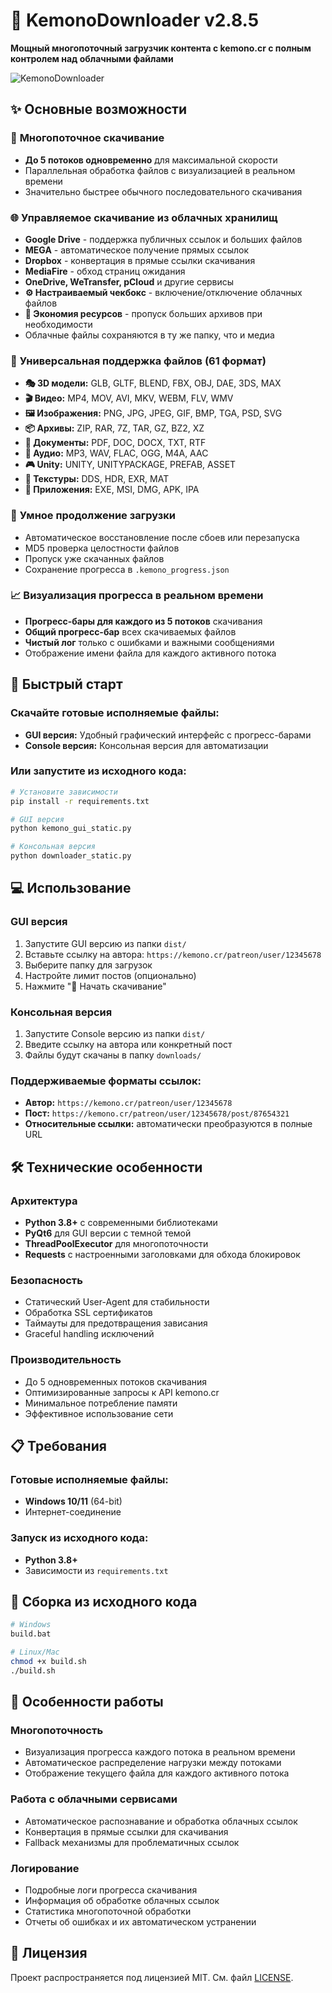 # 🦊 KemonoDownloader v2.8.5

**Мощный многопоточный загрузчик контента с kemono.cr с полным контролем над облачными файлами**

![KemonoDownloader](assets/previews/kd_pdown.png)

## ✨ Основные возможности

### 🚄 **Многопоточное скачивание**
- **До 5 потоков одновременно** для максимальной скорости
- Параллельная обработка файлов с визуализацией в реальном времени
- Значительно быстрее обычного последовательного скачивания

### 🌐 **Управляемое скачивание из облачных хранилищ**
- **Google Drive** - поддержка публичных ссылок и больших файлов
- **MEGA** - автоматическое получение прямых ссылок  
- **Dropbox** - конвертация в прямые ссылки скачивания
- **MediaFire** - обход страниц ожидания
- **OneDrive, WeTransfer, pCloud** и другие сервисы
- **⚙️ Настраиваемый чекбокс** - включение/отключение облачных файлов
- **💾 Экономия ресурсов** - пропуск больших архивов при необходимости
- Облачные файлы сохраняются в ту же папку, что и медиа

### 📁 **Универсальная поддержка файлов** (61 формат)
- **🎭 3D модели:** GLB, GLTF, BLEND, FBX, OBJ, DAE, 3DS, MAX
- **🎬 Видео:** MP4, MOV, AVI, MKV, WEBM, FLV, WMV
- **🖼️ Изображения:** PNG, JPG, JPEG, GIF, BMP, TGA, PSD, SVG
- **📦 Архивы:** ZIP, RAR, 7Z, TAR, GZ, BZ2, XZ
- **📄 Документы:** PDF, DOC, DOCX, TXT, RTF
- **🎵 Аудио:** MP3, WAV, FLAC, OGG, M4A, AAC
- **🎮 Unity:** UNITY, UNITYPACKAGE, PREFAB, ASSET
- **🎨 Текстуры:** DDS, HDR, EXR, MAT
- **📱 Приложения:** EXE, MSI, DMG, APK, IPA

### 🔄 **Умное продолжение загрузки**
- Автоматическое восстановление после сбоев или перезапуска
- MD5 проверка целостности файлов
- Пропуск уже скачанных файлов
- Сохранение прогресса в `.kemono_progress.json`

### 📈 **Визуализация прогресса в реальном времени**
- **Прогресс-бары для каждого из 5 потоков** скачивания
- **Общий прогресс-бар** всех скачиваемых файлов
- **Чистый лог** только с ошибками и важными сообщениями
- Отображение имени файла для каждого активного потока

## 🚀 Быстрый старт

### Скачайте готовые исполняемые файлы:
- **GUI версия:** Удобный графический интерфейс с прогресс-барами
- **Console версия:** Консольная версия для автоматизации

### Или запустите из исходного кода:
```bash
# Установите зависимости
pip install -r requirements.txt

# GUI версия
python kemono_gui_static.py

# Консольная версия  
python downloader_static.py
```

## 💻 Использование

### GUI версия
1. Запустите GUI версию из папки `dist/`
2. Вставьте ссылку на автора: `https://kemono.cr/patreon/user/12345678`
3. Выберите папку для загрузок
4. Настройте лимит постов (опционально)
5. Нажмите "🚀 Начать скачивание"

### Консольная версия
1. Запустите Console версию из папки `dist/`
2. Введите ссылку на автора или конкретный пост
3. Файлы будут скачаны в папку `downloads/`

### Поддерживаемые форматы ссылок:
- **Автор:** `https://kemono.cr/patreon/user/12345678`
- **Пост:** `https://kemono.cr/patreon/user/12345678/post/87654321`
- **Относительные ссылки:** автоматически преобразуются в полные URL

## 🛠️ Технические особенности

### Архитектура
- **Python 3.8+** с современными библиотеками
- **PyQt6** для GUI версии с темной темой
- **ThreadPoolExecutor** для многопоточности
- **Requests** с настроенными заголовками для обхода блокировок

### Безопасность
- Статический User-Agent для стабильности
- Обработка SSL сертификатов
- Таймауты для предотвращения зависания
- Graceful handling исключений

### Производительность
- До 5 одновременных потоков скачивания
- Оптимизированные запросы к API kemono.cr
- Минимальное потребление памяти
- Эффективное использование сети

## 📋 Требования

### Готовые исполняемые файлы:
- **Windows 10/11** (64-bit)
- Интернет-соединение

### Запуск из исходного кода:
- **Python 3.8+**
- Зависимости из `requirements.txt`

## 🔧 Сборка из исходного кода

```bash
# Windows
build.bat

# Linux/Mac
chmod +x build.sh
./build.sh
```

## 📝 Особенности работы

### Многопоточность
- Визуализация прогресса каждого потока в реальном времени
- Автоматическое распределение нагрузки между потоками
- Отображение текущего файла для каждого активного потока

### Работа с облачными сервисами
- Автоматическое распознавание и обработка облачных ссылок
- Конвертация в прямые ссылки для скачивания
- Fallback механизмы для проблематичных ссылок

### Логирование
- Подробные логи прогресса скачивания
- Информация об обработке облачных ссылок
- Статистика многопоточной обработки
- Отчеты об ошибках и их автоматическом устранении

## 📄 Лицензия

Проект распространяется под лицензией MIT. См. файл [LICENSE](LICENSE).

